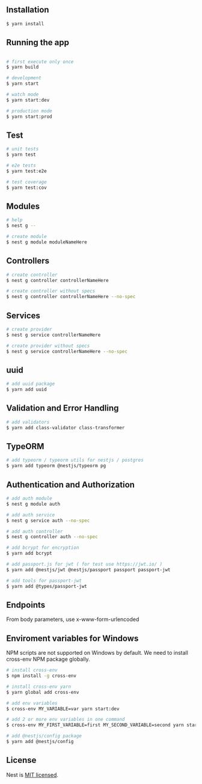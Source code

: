 ## Installation

```bash
$ yarn install
```

## Running the app

```bash

# first execute only once
$ yarn build

# development
$ yarn start

# watch mode
$ yarn start:dev

# production mode
$ yarn start:prod
```

## Test

```bash
# unit tests
$ yarn test

# e2e tests
$ yarn test:e2e

# test coverage
$ yarn test:cov
```

## Modules

```bash
# help
$ nest g --

# create module
$ nest g module moduleNameHere
```

## Controllers

```bash
# create controller
$ nest g controller controllerNameHere

# create controller without specs
$ nest g controller controllerNameHere --no-spec
```

## Services

```bash
# create provider
$ nest g service controllerNameHere

# create provider without specs
$ nest g service controllerNameHere --no-spec
```

## uuid

```bash
# add uuid package
$ yarn add uuid
```

## Validation and Error Handling

```bash
# add validators
$ yarn add class-validator class-transformer
```

## TypeORM

```bash
# add typeorm / typeorm utils for nestjs / postgres
$ yarn add typeorm @nestjs/typeorm pg
```

## Authentication and Authorization

```bash
# add auth module
$ nest g module auth

# add auth service
$ nest g service auth --no-spec

# add auth controller
$ nest g controller auth --no-spec

# add bcrypt for encryption
$ yarn add bcrypt

# add passport.js for jwt ( for test use https://jwt.io/ )
$ yarn add @nestjs/jwt @nestjs/passport passport passport-jwt

# add tools for passport-jwt
$ yarn add @types/passport-jwt
```

## Endpoints

From body parameters, use x-www-form-urlencoded

## Enviroment variables for Windows

NPM scripts are not supported on Windows by default.
We need to install cross-env NPM package globally.

```bash
# install cross-env
$ npm install -g cross-env

# install cross-env yarn
$ yarn global add cross-env

# add env variables
$ cross-env MY_VARIABLE=var yarn start:dev

# add 2 or more env variables in one command
$ cross-env MY_FIRST_VARIABLE=first MY_SECOND_VARIABLE=second yarn start:dev

# add @nestjs/config package
$ yarn add @nestjs/config
```

## License

Nest is [MIT licensed](LICENSE).
